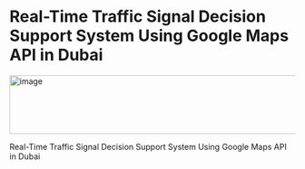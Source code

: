 # Real-Time Traffic Signal Decision Support System Using Google Maps API in Dubai

<img width="1762" height="104" alt="image" src="https://github.com/user-attachments/assets/37576427-0044-4f9c-876f-311aa56cf679" />

Real-Time Traffic Signal Decision Support System Using Google Maps API in Dubai
